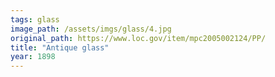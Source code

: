 ```yaml
---
tags: glass
image_path: /assets/imgs/glass/4.jpg
original_path: https://www.loc.gov/item/mpc2005002124/PP/
title: "Antique glass"
year: 1898
---
```



